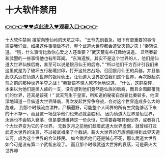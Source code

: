 # 十大软件禁用

### <a href="https://github.com/xinfue/dunp/issues/2">👉👉👉♥♥点此进入♥观看入口👈👉👉</a>

十大软件禁用
接望向堕仙岭的天坑之中。
    “王爷先别着急，眼下有更重要的事情需要我们做，如果这件事情做不好，整个武道大世界都会遭受灭顶之灾！”秦斩说道。
    “哦，什么事情比救你心爱之人还重要？”武天荒有些打趣地说道。
    显然秦斩和武曌的一些事情他也有所耳闻。
    “东海遗族，其实不是这个世界的人，他们是仙道大世界仙族后裔，甚至可以说是银月仙王的后裔。”
    “所以他们千方百计引我们来这里就是为了破坏五行秘境封印，打开这处古战场，召回银月仙王的兵器，并且借此联系远在仙道大世界的银月仙王，让仙道大世界定位我们这个世界，再次掀起洪荒之前的那种世界争夺之战！”秦斩语不惊人死不休地说道。
    “什么，这群杂碎，本来以为他们是类人族的一支，没有想到他们竟然是仙族的后裔，而且企图颠覆我们的世界，还真是该死！”
    武天荒生于皇家，所知道的秘密自然要比秦斩多，他深深地知道一旦仙道大世界降临，再次发起世界争夺战，会对这个世界造成多么大的危难。
    到那个时候流血漂杵，尸横遍野，可能整个人间界的所有生灵能够活下来的十不存一，而且这一场战争他们也未必就会胜利。
    因为仙道大世界是恒世界，永远也不会陷入衰落，但是要想维持这一份永恒，它需要吞噬其他世界，或者将几个大世界变为它的子世界。
    无数岁月之前他们趁着武道大世界虚弱，就曾经打过武道大世界的注意，不过被武祖来了个截胡，薪火大世界的万族彻底得到此界天道认可，成为这个世界的合法移民。
    如今倘若他们还是贼心不死，那么武道大世界如今可是没有第二个武祖出现了。
    而且那个时候武道大世界的衰落，可是薪火大世界却
